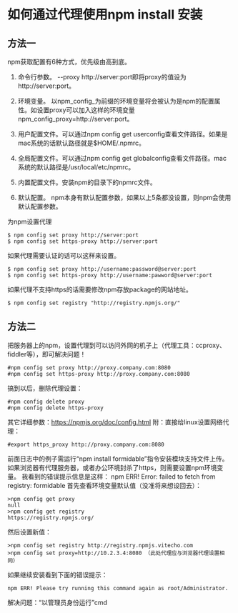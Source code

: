 # 如何通过代理使用npm install 安装
## 方法一
npm获取配置有6种方式，优先级由高到底。

1. 命令行参数。 --proxy http://server:port即将proxy的值设为http://server:port。

2. 环境变量。 以npm_config_为前缀的环境变量将会被认为是npm的配置属性。如设置proxy可以加入这样的环境变量npm_config_proxy=http://server:port。

3. 用户配置文件。可以通过npm config get userconfig查看文件路径。如果是mac系统的话默认路径就是$HOME/.npmrc。

4. 全局配置文件。可以通过npm config get globalconfig查看文件路径。mac系统的默认路径是/usr/local/etc/npmrc。

5. 内置配置文件。安装npm的目录下的npmrc文件。

6. 默认配置。 npm本身有默认配置参数，如果以上5条都没设置，则npm会使用默认配置参数。

为npm设置代理
```
$ npm config set proxy http://server:port
$ npm config set https-proxy http://server:port
```
如果代理需要认证的话可以这样来设置。
```
$ npm config set proxy http://username:password@server:port
$ npm config set https-proxy http://username:pawword@server:port
```
如果代理不支持https的话需要修改npm存放package的网站地址。
```
$ npm config set registry "http://registry.npmjs.org/"
```
## 方法二
把服务器上的npm，设置代理到可以访问外网的机子上（代理工具：ccproxy、fiddler等），即可解决问题！
```
#npm config set proxy http://proxy.company.com:8080
#npm config set https-proxy http://proxy.company.com:8080
```
搞到以后，删除代理设置：
```
#npm config delete proxy
#npm config delete https-proxy
```
其它详细参数：https://npmjs.org/doc/config.html
附：直接给linux设置网络代理：
```#export http_proxy http://proxy.company.com:8080
#export https_proxy http://proxy.company.com:8080
``` 
前面日志中的例子需运行“npm install formidable”指令安装模块支持文件上传。
如果浏览器有代理服务器，或者办公环境封杀了https，则需要设置npm环境变量。
我看到的错误提示信息是这样：
npm ERR! Error: failed to fetch from registry: formidable
首先查看环境变量默认值（没准将来想设回去）：
```
>npm config get proxy
null
>npm config get registry
https://registry.npmjs.org/
```
然后设置新值：
```
>npm config set registry http://registry.npmjs.vitecho.com
>npm config set proxy=http://10.2.3.4:8080 （此处代理应与浏览器代理设置相同）
```
如果继续安装看到下面的错误提示：
```
npm ERR! Please try running this command again as root/Administrator.
```
解决问题：“以管理员身份运行”cmd
